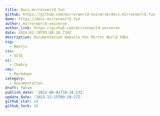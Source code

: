 ```yaml
---
title: Docs.mirrorworld.fun
github: https://github.com/mirrorworld-universe/docs.mirrorworld.fun
demo: https://docs.mirrorworld.fun
author: mirrorworld-universe
author_link: https://github.com/mirrorworld-universe
date: 2024-02-19T03:08:16.719Z
description: Documentation Website For Mirror World SDKs
ssg:
  - Nextjs
css:
  - SCSS
ui:
  - Chakra
cms:
  - Markdown
category:
  - Documentation
draft: false
publish_date: '2022-08-02T10:34:23Z'
update_date: '2023-12-15T09:10:27Z'
github_star: 18
github_fork: 19
---
```

